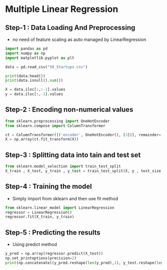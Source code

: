 # Multiple Linear Regression

## Step-1 : Data Loading And Preprocessing

- no need of feature scaling as auto managed by LinearRegression

```python
import pandas as pd
import numpy as np
import matplotlib.pyplot as plt

data = pd.read_csv("50_Startups.csv")

print(data.head())
print(data.isnull().sum())

X = data.iloc[:,:-1].values
y = data.iloc[:,-1].values
```

## Step-2 : Encoding non-numerical values

```python
from sklearn.preprocessing import OneHotEncoder
from sklearn.compose import ColumnTransformer

ct = ColumnTransformer([('encoder', OneHotEncoder(), [3])], remainder= 'passthrough')
X = np.array(ct.fit_transform(X))
```
## Step-3 : Splitting data into tain and test set

```python
from sklearn.model_selection import train_test_split
X_train , X_test, y_train , y_test = train_test_split(X, y , test_size = 0.2 , random_state = 42)
```

## Step-4 : Training the model

 - Simply import from sklearn and then use fit method

 ```python
 from sklearn.linear_model import LinearRegression
regressor = LinearRegression()
regressor.fit(X_train, y_train)
 ```

## Step-5 : Predicting the results 

- Using predict method

```python
y_pred = np.array(regressor.predict(X_test))
np.set_printoptions(precision=2)
print(np.concatenate((y_pred.reshape(len(y_pred),1), y_test.reshape(len(y_test),1)),1))
```